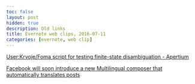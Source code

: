 ```yaml
---
toc: false
layout: post
hidden: true
description: Old links
title: Evernote web clips, 2016-07-11
categories: [evernote, web clip]
---
```


[User:Krvoje/Foma script for testing finite-state disambiguation - Apertium](http://wiki.apertium.org/wiki/User:Krvoje/Foma_script_for_testing_finite-state_disambiguation)

[Facebook will soon introduce a new Multilingual composer that automatically translates posts](http://fitnhit.com/news/facebook-will-soon-introduce-a-new-multilingual-composer-that-automatically-translates-posts/80638/)

